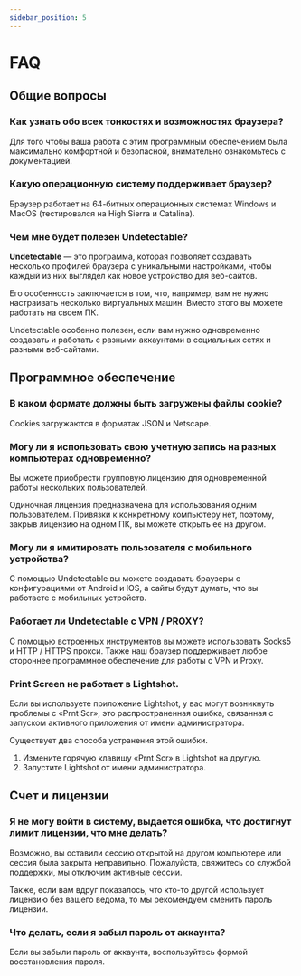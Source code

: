 ```yaml
---
sidebar_position: 5
---
```


# FAQ

## Общие вопросы

### Как узнать обо всех тонкостях и возможностях браузера?

Для того чтобы ваша работа с этим программным обеспечением была максимально комфортной и безопасной, внимательно ознакомьтесь с документацией.

### Какую операционную систему поддерживает браузер?

Браузер работает на 64-битных операционных системах Windows и MacOS (тестировался на High Sierra и Catalina).

### Чем мне будет полезен Undetectable?

**Undetectable** — это программа, которая позволяет создавать несколько профилей браузера с уникальными настройками, чтобы каждый из них выглядел как новое устройство для веб-сайтов.

Его особенность заключается в том, что, например, вам не нужно настраивать несколько виртуальных машин. Вместо этого вы можете работать на своем ПК.

Undetectable особенно полезен, если вам нужно одновременно создавать и работать с разными аккаунтами в социальных сетях и разными веб-сайтами.

## Программное обеспечение

### В каком формате должны быть загружены файлы cookie?

Cookies загружаются в форматах JSON и Netscape.

### Могу ли я использовать свою учетную запись на разных компьютерах одновременно?

Вы можете приобрести групповую лицензию для одновременной работы нескольких пользователей.

Одиночная лицензия предназначена для использования одним пользователем. Привязки к конкретному компьютеру нет, поэтому, закрыв лицензию на одном ПК, вы можете открыть ее на другом.

### Могу ли я имитировать пользователя с мобильного устройства?

С помощью Undetectable вы можете создавать браузеры с конфигурациями от Android и IOS, а сайты будут думать, что вы работаете с мобильных устройств.

### Работает ли Undetectable с VPN / PROXY?

С помощью встроенных инструментов вы можете использовать Socks5 и HTTP / HTTPS прокси. Также наш браузер поддерживает любое стороннее программное обеспечение для работы с VPN и Proxy.

### Print Screen не работает в Lightshot.

Если вы используете приложение Lightshot, у вас могут возникнуть проблемы с «Prnt Scr», это распространенная ошибка, связанная с запуском активного приложения от имени администратора.

Существует два способа устранения этой ошибки.

1. Измените горячую клавишу «Prnt Scr» в Lightshot на другую.
2. Запустите Lightshot от имени администратора.

## Счет и лицензии

### Я не могу войти в систему, выдается ошибка, что достигнут лимит лицензии, что мне делать?
Возможно, вы оставили сессию открытой на другом компьютере или сессия была закрыта неправильно. Пожалуйста, свяжитесь со службой поддержки, мы отключим активные сессии.

Также, если вам вдруг показалось, что кто-то другой использует лицензию без вашего ведома, то мы рекомендуем сменить пароль лицензии.

### Что делать, если я забыл пароль от аккаунта?

Если вы забыли пароль от аккаунта, воспользуйтесь формой восстановления пароля.